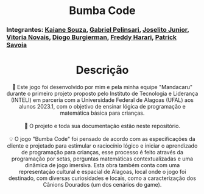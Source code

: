 <h1 align="center"> Bumba Code </h1>

### Integrantes: <a href="https://github.com/kaianes">Kaiane Souza</a>, <a href="https://github.com/pelinsarix">Gabriel Pelinsari</a>, <a href="https://github.com/joselitojunior">Joselito Junior</a>, <a href="https://github.com/vitorianovaes">Vitoria Novais</a>, <a href="https://github.com/DiogoBurgierman">Diogo Burgierman</a>, <a href="https://github.com/Freddyharari">Freddy Harari</a>, <a href="https://github.com/PatrickSavoia">Patrick Savoia</a>

##

<h1 align="center"> Descrição </h1>

<p align="center">
📜 Este jogo foi desenvolvido por mim e pela minha equipe "Mandacaru" durante o primeiro projeto proposto pelo Instituto de Tecnologia e Liderança (INTELI) em parceria com a Universidade Federal de Alagoas (UFAL) aos alunos 2023.1, com o objetivo de ensinar lógica de programação e matemática básica para crianças.
<br><br>
📁 O projeto e toda sua documentação estão neste repositório.
<br><br>
💡 O jogo "Bumba Code" foi pensado de acordo com as especificações da cliente e projetado para estimular o raciocínio lógico e iniciar o aprendizado de programação para crianças, esse processo é feito através da programação por setas, perguntas matemáticas contextualizadas e uma dinâmica de jogo imersiva.
Esta obra também conta com uma representação cultural e espacial de Alagoas, local onde o jogo foi destinado, com diversas curiosidades e locais, como a caracterização dos Cânions Dourados (um dos cenários do game).
</p>
